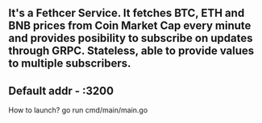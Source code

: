 It's a Fethcer Service. It fetches BTC, ETH and BNB prices from Coin Market Cap every minute and provides posibility to subscribe on updates through GRPC. Stateless, able to provide values to multiple subscribers.
----------------
Default addr - :3200
----------------
How to launch?
go run cmd/main/main.go